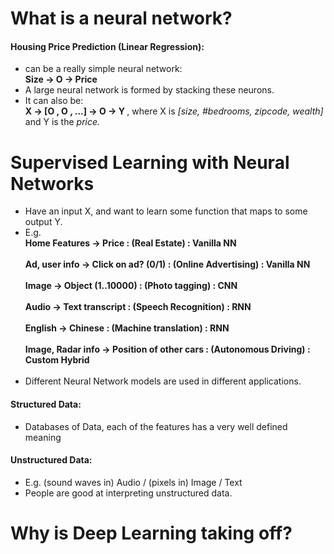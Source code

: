 # What is a neural network?
#### Housing Price Prediction (Linear Regression):
- can be a really simple neural network: <br> <b> Size -> O -> Price </b>
- A large neural network is formed by stacking these neurons.
- It can also be: <br>
<b> X -> [O , O , ...] -> O -> Y  </b>
, where X is <i> [size, #bedrooms, zipcode, wealth] </i> and Y is the <i> price. </i>

# Supervised Learning with Neural Networks
- Have an input X, and want to learn some function that maps to some output Y.
- E.g. <br> <b> Home Features -> Price : (Real Estate) : Vanilla NN
<br> <br>
Ad, user info -> Click on ad? (0/1) : (Online Advertising) : Vanilla NN
<br> <br>
Image -> Object (1..10000) : (Photo tagging) : CNN
<br> <br>
Audio -> Text transcript : (Speech Recognition) : RNN
<br> <br>
English -> Chinese : (Machine translation) : RNN
<br> <br>
Image, Radar info -> Position of other cars : (Autonomous Driving) : Custom Hybrid <br> <br> </b>
- Different Neural Network models are used in different applications.
#### Structured Data:
- Databases of Data, each of the features has a very well defined meaning
#### Unstructured Data:
- E.g. (sound waves in) Audio / (pixels in) Image / Text
- People are good at interpreting unstructured data.

# Why is Deep Learning taking off?
